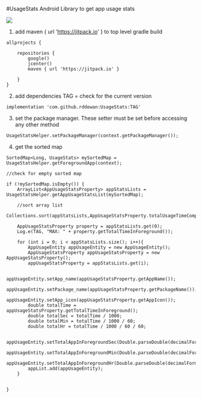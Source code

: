 #UsageStats Android Library to get app usage stats

[![](https://jitpack.io/v/rddewan/UsageStats.svg)](https://jitpack.io/#rddewan/UsageStats)

1. add maven { url 'https://jitpack.io' } to top level gradle build

```
allprojects {

    repositories {
        google()
        jcenter()
        maven { url 'https://jitpack.io' }

    }
}
```

2. add dependencies  TAG = check for the current version
```
implementation 'com.github.rddewan:UsageStats:TAG'
```

3. set the package manager. These setter must be set before accessing any other method
```
UsageStatsHelper.setPackageManager(context.getPackageManager());
```

4. get the sorted map
```
SortedMap<Long, UsageStats> mySortedMap = UsageStatsHelper.getForegroundApp(context);

//check for empty sorted map

if (!mySortedMap.isEmpty()) {
    ArrayList<AppUsageStatsProperty> appStatsLists = UsageStatsHelper.getAppUsageStatsList(mySortedMap);
    
    //sort array list
    Collections.sort(appStatsLists,AppUsageStatsProperty.totalUsageTimeComparator);
    
    AppUsageStatsProperty property = appStatsLists.get(0);
    Log.e(TAG, "MAX: " + property.getTotalTimeInForeground());

    for (int i = 0; i < appStatsLists.size(); i++){
        AppUsageEntity appUsageEntity = new AppUsageEntity();
        AppUsageStatsProperty appUsageStatsProperty = new AppUsageStatsProperty();
        appUsageStatsProperty = appStatsLists.get(i);

        appUsageEntity.setApp_name(appUsageStatsProperty.getAppName());
        appUsageEntity.setPackage_name(appUsageStatsProperty.getPackageName());
        appUsageEntity.setApp_icon(appUsageStatsProperty.getAppIcon());
        double totalTime = appUsageStatsProperty.getTotalTimeInForeground();
        double totalSec = totalTime / 1000;
        double totalMin = totalTime / 1000 / 60;
        double totalHr = totalTime / 1000 / 60 / 60;

        appUsageEntity.setTotalAppInForegroundSec(Double.parseDouble(decimalFormat.format(totalSec)));
        appUsageEntity.setTotalAppInForegroundMin(Double.parseDouble(decimalFormat.format(totalMin)));
        appUsageEntity.setTotalAppInForegroundHr(Double.parseDouble(decimalFormat.format(totalHr)));
        appList.add(appUsageEntity);
    }


}
```
